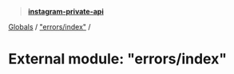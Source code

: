 > **[instagram-private-api](../README.md)**

[Globals](../globals.md) / ["errors/index"](_errors_index_.md) /

# External module: "errors/index"